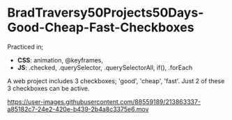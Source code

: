 # BradTraversy50Projects50Days-Good-Cheap-Fast-Checkboxes
Practiced in;
   *  __CSS__: animation, @keyframes, 
   *  __JS__: .checked, .querySelector, .querySelectorAll, if(), .forEach
   
   A web project includes 3 checkboxes; 'good', 'cheap', 'fast'. Just 2 of these 3 checkboxes can be active.

https://user-images.githubusercontent.com/88559189/213863337-a85182c7-24e2-420e-b439-2b4a8c3375e6.mov


   
